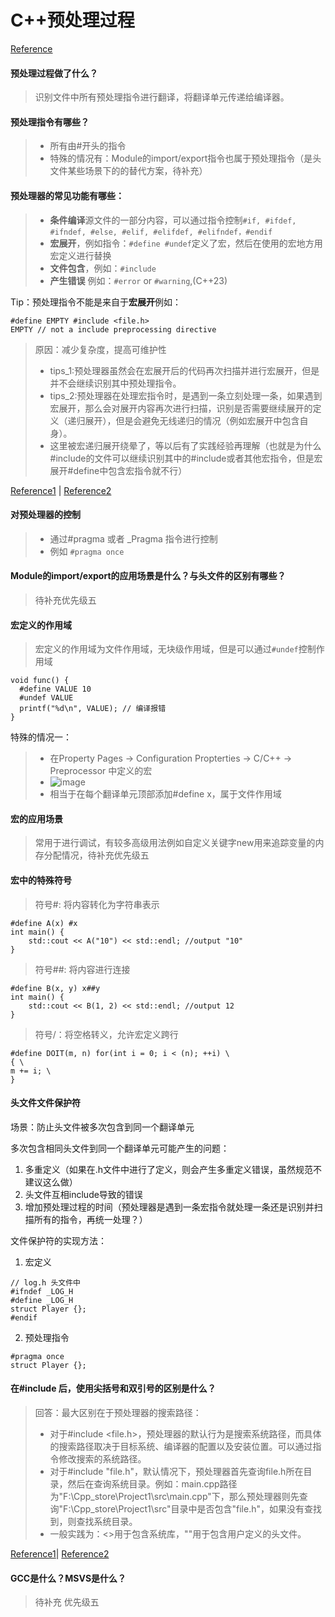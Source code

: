 # C++预处理过程

[Reference](https://en.cppreference.com/w/cpp/preprocessor)

#### 预处理过程做了什么？
> 识别文件中所有预处理指令进行翻译，将翻译单元传递给编译器。

#### 预处理指令有哪些？
> - 所有由#开头的指令
> - 特殊的情况有：Module的import/export指令也属于预处理指令（是头文件某些场景下的的替代方案，待补充）

#### 预处理器的常见功能有哪些：
> - **条件编译**源文件的一部分内容，可以通过指令控制```#if, #ifdef, #ifndef, #else, #elif, #elifdef, #elifndef，#endif``` 
> - **宏展开**，例如指令：```#define #undef```定义了宏，然后在使用的宏地方用宏定义进行替换
> - **文件包含**，例如：```#include```
> - **产生错误** 例如：```#error``` or ```#warning```,(C++23)

Tip：预处理指令不能是来自于**宏展开**例如：
```
#define EMPTY #include <file.h> 
EMPTY // not a include preprocessing directive
```
> 原因：减少复杂度，提高可维护性
> - tips_1:预处理器虽然会在宏展开后的代码再次扫描并进行宏展开，但是并不会继续识别其中预处理指令。
> - tips_2:预处理器在处理宏指令时，是遇到一条立刻处理一条，如果遇到宏展开，那么会对展开内容再次进行扫描，识别是否需要继续展开的定义（递归展开），但是会避免无线递归的情况（例如宏展开中包含自身）。
> - 这里被宏递归展开绕晕了，等以后有了实践经验再理解（也就是为什么#include的文件可以继续识别其中的#include或者其他宏指令，但是宏展开#define中包含宏指令就不行）

[Reference1](https://port70.net/~nsz/c/c11/n1570.html#6.10.3.4p3) | [Reference2](https://gcc.gnu.org/onlinedocs/cpp/The-preprocessing-language.html?utm_source=chatgpt.com)


#### 对预处理器的控制
> - 通过#pragma 或者 _Pragma 指令进行控制
> - 例如 ```#pragma once```

#### Module的import/export的应用场景是什么？与头文件的区别有哪些？

> 待补充优先级五

#### 宏定义的作用域

> 宏定义的作用域为文件作用域，无块级作用域，但是可以通过```#undef```控制作用域
```
void func() {
  #define VALUE 10
  #undef VALUE
  printf("%d\n", VALUE); // 编译报错
}
```
特殊的情况一：
> - 在Property Pages -> Configuration Propterties -> C/C++ -> Preprocessor 中定义的宏
> - ![image](https://github.com/user-attachments/assets/0e3e71ea-6d67-43ca-ba03-53eba34c32ff)
> - 相当于在每个翻译单元顶部添加#define x，属于文件作用域

#### 宏的应用场景

> 常用于进行调试，有较多高级用法例如自定义关键字new用来追踪变量的内存分配情况，待补充优先级五

#### 宏中的特殊符号
> 符号#: 将内容转化为字符串表示
```
#define A(x) #x
int main() {
    std::cout << A("10") << std::endl; //output "10"
}
```
> 符号##: 将内容进行连接
```
#define B(x, y) x##y
int main() {
    std::cout << B(1, 2) << std::endl; //output 12
}
```
> 符号/：将空格转义，允许宏定义跨行
```
#define DOIT(m, n) for(int i = 0; i < (n); ++i) \
{ \
m += i; \
}
```

#### 头文件文件保护符

场景：防止头文件被多次包含到同一个翻译单元

多次包含相同头文件到同一个翻译单元可能产生的问题：
1. 多重定义（如果在.h文件中进行了定义，则会产生多重定义错误，虽然规范不建议这么做）
2. 头文件互相include导致的错误
3. 增加预处理过程的时间（预处理器是遇到一条宏指令就处理一条还是识别并扫描所有的指令，再统一处理？）

文件保护符的实现方法：
1. 宏定义
```
// log.h 头文件中
#ifndef _LOG_H
#define _LOG_H
struct Player {};
#endif
```

2. 预处理指令
```
#pragma once
struct Player {};
```

#### 在#include 后，使用尖括号和双引号的区别是什么？

> 回答：最大区别在于预处理器的搜索路径：
> - 对于#include <file.h>，预处理器的默认行为是搜索系统路径，而具体的搜索路径取决于目标系统、编译器的配置以及安装位置。可以通过指令修改搜索的系统路径。
> - 对于#include "file.h"，默认情况下，预处理器首先查询file.h所在目录，然后在查询系统目录。例如：main.cpp路径为"F:\Cpp_store\Project1\src\main.cpp"下，那么预处理器则先查询"F:\Cpp_store\Project1\src\"目录中是否包含"file.h"，如果没有查找到，则查找系统目录。
> - 一般实践为：<>用于包含系统库，""用于包含用户定义的头文件。

[Reference1](https://gcc.gnu.org/onlinedocs/cpp/Search-Path.html)|
[Reference2](https://stackoverflow.com/questions/21593/what-is-the-difference-between-include-filename-and-include-filename)

#### GCC是什么？MSVS是什么？

> 待补充 优先级五